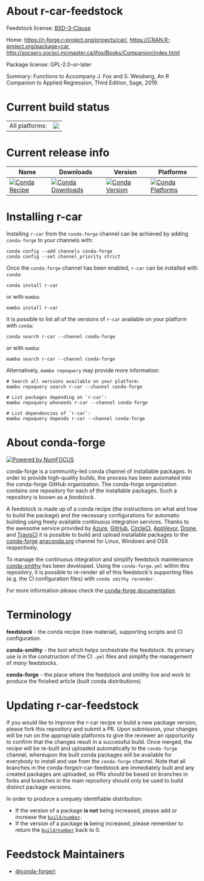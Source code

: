 About r-car-feedstock
=====================

Feedstock license: [BSD-3-Clause](https://github.com/conda-forge/r-car-feedstock/blob/main/LICENSE.txt)

Home: https://r-forge.r-project.org/projects/car/, https://CRAN.R-project.org/package=car, http://socserv.socsci.mcmaster.ca/jfox/Books/Companion/index.html

Package license: GPL-2.0-or-later

Summary: Functions to Accompany J. Fox and S. Weisberg, An R Companion to Applied Regression, Third Edition, Sage, 2019.

Current build status
====================


<table><tr><td>All platforms:</td>
    <td>
      <a href="https://dev.azure.com/conda-forge/feedstock-builds/_build/latest?definitionId=1022&branchName=main">
        <img src="https://dev.azure.com/conda-forge/feedstock-builds/_apis/build/status/r-car-feedstock?branchName=main">
      </a>
    </td>
  </tr>
</table>

Current release info
====================

| Name | Downloads | Version | Platforms |
| --- | --- | --- | --- |
| [![Conda Recipe](https://img.shields.io/badge/recipe-r--car-green.svg)](https://anaconda.org/conda-forge/r-car) | [![Conda Downloads](https://img.shields.io/conda/dn/conda-forge/r-car.svg)](https://anaconda.org/conda-forge/r-car) | [![Conda Version](https://img.shields.io/conda/vn/conda-forge/r-car.svg)](https://anaconda.org/conda-forge/r-car) | [![Conda Platforms](https://img.shields.io/conda/pn/conda-forge/r-car.svg)](https://anaconda.org/conda-forge/r-car) |

Installing r-car
================

Installing `r-car` from the `conda-forge` channel can be achieved by adding `conda-forge` to your channels with:

```
conda config --add channels conda-forge
conda config --set channel_priority strict
```

Once the `conda-forge` channel has been enabled, `r-car` can be installed with `conda`:

```
conda install r-car
```

or with `mamba`:

```
mamba install r-car
```

It is possible to list all of the versions of `r-car` available on your platform with `conda`:

```
conda search r-car --channel conda-forge
```

or with `mamba`:

```
mamba search r-car --channel conda-forge
```

Alternatively, `mamba repoquery` may provide more information:

```
# Search all versions available on your platform:
mamba repoquery search r-car --channel conda-forge

# List packages depending on `r-car`:
mamba repoquery whoneeds r-car --channel conda-forge

# List dependencies of `r-car`:
mamba repoquery depends r-car --channel conda-forge
```


About conda-forge
=================

[![Powered by
NumFOCUS](https://img.shields.io/badge/powered%20by-NumFOCUS-orange.svg?style=flat&colorA=E1523D&colorB=007D8A)](https://numfocus.org)

conda-forge is a community-led conda channel of installable packages.
In order to provide high-quality builds, the process has been automated into the
conda-forge GitHub organization. The conda-forge organization contains one repository
for each of the installable packages. Such a repository is known as a *feedstock*.

A feedstock is made up of a conda recipe (the instructions on what and how to build
the package) and the necessary configurations for automatic building using freely
available continuous integration services. Thanks to the awesome service provided by
[Azure](https://azure.microsoft.com/en-us/services/devops/), [GitHub](https://github.com/),
[CircleCI](https://circleci.com/), [AppVeyor](https://www.appveyor.com/),
[Drone](https://cloud.drone.io/welcome), and [TravisCI](https://travis-ci.com/)
it is possible to build and upload installable packages to the
[conda-forge](https://anaconda.org/conda-forge) [anaconda.org](https://anaconda.org/)
channel for Linux, Windows and OSX respectively.

To manage the continuous integration and simplify feedstock maintenance
[conda-smithy](https://github.com/conda-forge/conda-smithy) has been developed.
Using the ``conda-forge.yml`` within this repository, it is possible to re-render all of
this feedstock's supporting files (e.g. the CI configuration files) with ``conda smithy rerender``.

For more information please check the [conda-forge documentation](https://conda-forge.org/docs/).

Terminology
===========

**feedstock** - the conda recipe (raw material), supporting scripts and CI configuration.

**conda-smithy** - the tool which helps orchestrate the feedstock.
                   Its primary use is in the construction of the CI ``.yml`` files
                   and simplify the management of *many* feedstocks.

**conda-forge** - the place where the feedstock and smithy live and work to
                  produce the finished article (built conda distributions)


Updating r-car-feedstock
========================

If you would like to improve the r-car recipe or build a new
package version, please fork this repository and submit a PR. Upon submission,
your changes will be run on the appropriate platforms to give the reviewer an
opportunity to confirm that the changes result in a successful build. Once
merged, the recipe will be re-built and uploaded automatically to the
`conda-forge` channel, whereupon the built conda packages will be available for
everybody to install and use from the `conda-forge` channel.
Note that all branches in the conda-forge/r-car-feedstock are
immediately built and any created packages are uploaded, so PRs should be based
on branches in forks and branches in the main repository should only be used to
build distinct package versions.

In order to produce a uniquely identifiable distribution:
 * If the version of a package **is not** being increased, please add or increase
   the [``build/number``](https://docs.conda.io/projects/conda-build/en/latest/resources/define-metadata.html#build-number-and-string).
 * If the version of a package **is** being increased, please remember to return
   the [``build/number``](https://docs.conda.io/projects/conda-build/en/latest/resources/define-metadata.html#build-number-and-string)
   back to 0.

Feedstock Maintainers
=====================

* [@conda-forge/r](https://github.com/orgs/conda-forge/teams/r/)

